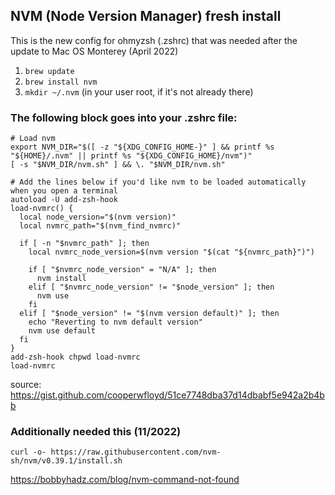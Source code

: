 ## NVM (Node Version Manager) fresh install

This is the new config for ohmyzsh (.zshrc) that was needed after the update to Mac OS Monterey (April 2022)

1. `brew update`
2. `brew install nvm`
3. `mkdir ~/.nvm` (in your user root, if it's not already there)

### The following block goes into your .zshrc file:
```
# Load nvm
export NVM_DIR="$([ -z "${XDG_CONFIG_HOME-}" ] && printf %s "${HOME}/.nvm" || printf %s "${XDG_CONFIG_HOME}/nvm")"
[ -s "$NVM_DIR/nvm.sh" ] && \. "$NVM_DIR/nvm.sh"

# Add the lines below if you'd like nvm to be loaded automatically when you open a terminal
autoload -U add-zsh-hook
load-nvmrc() {
  local node_version="$(nvm version)"
  local nvmrc_path="$(nvm_find_nvmrc)"

  if [ -n "$nvmrc_path" ]; then
    local nvmrc_node_version=$(nvm version "$(cat "${nvmrc_path}")")

    if [ "$nvmrc_node_version" = "N/A" ]; then
      nvm install
    elif [ "$nvmrc_node_version" != "$node_version" ]; then
      nvm use
    fi
  elif [ "$node_version" != "$(nvm version default)" ]; then
    echo "Reverting to nvm default version"
    nvm use default
  fi
}
add-zsh-hook chpwd load-nvmrc
load-nvmrc
```

source: https://gist.github.com/cooperwfloyd/51ce7748dba37d14dbabf5e942a2b4bb

### Additionally needed this (11/2022)
`curl -o- https://raw.githubusercontent.com/nvm-sh/nvm/v0.39.1/install.sh`

https://bobbyhadz.com/blog/nvm-command-not-found
